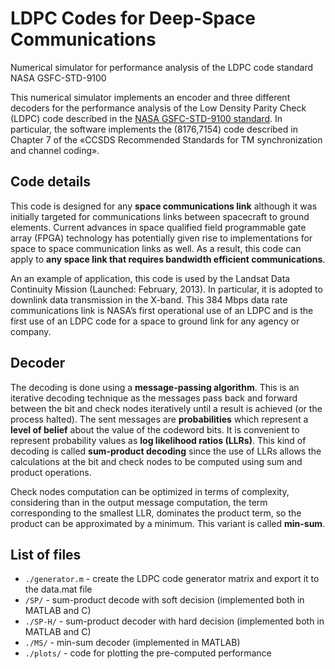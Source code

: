 # LDPC Codes for Deep-Space Communications
Numerical simulator for performance analysis of the LDPC code standard NASA GSFC-STD-9100

This numerical simulator implements an encoder and three different decoders for the performance analysis of the Low Density Parity Check (LDPC) code described in the [NASA GSFC-STD-9100 standard](https://standards.nasa.gov/standard/gsfc/gsfc-std-9100). In particular, the software implements the (8176,7154) code described in Chapter 7 of the «CCSDS Recommended Standards for TM synchronization and channel coding».

## Code details

This code is designed for any __space communications link__ although it was initially targeted for communications links between spacecraft to ground elements. Current advances in space qualified field programmable gate array (FPGA) technology has potentially given rise to implementations for space to space communication links as well. As a result, this code can apply to __any space link that requires bandwidth efficient communications__.

An an example of application, this code is used by the Landsat Data Continuity Mission (Launched: February, 2013). In particular, it is adopted to downlink data transmission in the X-band. This 384 Mbps data rate communications link is NASA’s first operational use of an LDPC and is the first use of an LDPC code for a space to ground link for any agency or company.

## Decoder
The decoding is done using a __message-passing algorithm__. This is an iterative decoding technique
as the messages pass back and forward between the bit and check nodes iteratively until a
result is achieved (or the process halted).
The sent messages are __probabilities__ which represent a __level of belief__ about the value of the codeword bits.
It is convenient to represent probability values as __log likelihood ratios (LLRs)__. This kind of decoding is called __sum-product decoding__ since the use of LLRs allows the calculations at the bit and check nodes to be computed using sum and product operations.

Check nodes computation can be optimized in terms of complexity, considering than in the output message computation, the term corresponding to the smallest LLR, dominates the product term, so the product can be approximated by a minimum. This variant is called __min-sum__.

## List of files
* `./generator.m` - create the LDPC code generator matrix and export it to the data.mat file
* `/SP/` - sum-product decode with soft decision (implemented both in MATLAB and C)
* `./SP-H/` - sum-product decoder with hard decision (implemented both in MATLAB and C)
* `./MS/` - min-sum decoder (implemented in MATLAB)
* `./plots/` - code for plotting the pre-computed performance

